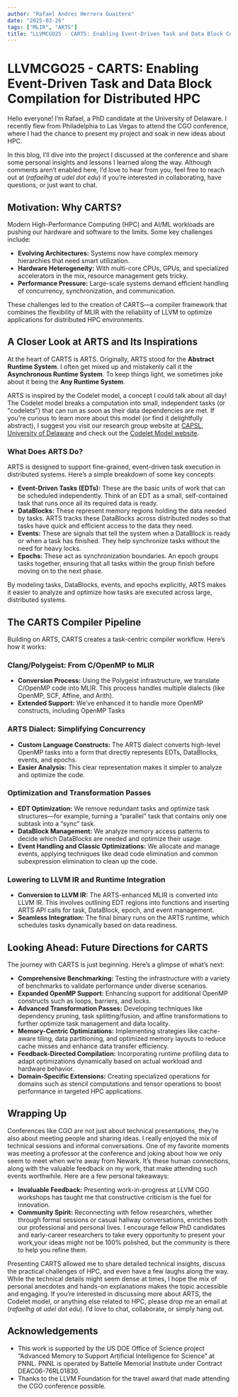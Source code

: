 ```yaml
---
author: "Rafael Andres Herrera Guaitero"
date: "2025-03-26"
tags: ["MLIR", "ARTS"]
title: "LLVMCGO25 - CARTS: Enabling Event-Driven Task and Data Block Compilation for Distributed HPC"
---
```


# LLVMCGO25 - CARTS: Enabling Event-Driven Task and Data Block Compilation for Distributed HPC

Hello everyone! I’m Rafael, a PhD candidate at the University of Delaware. I recently flew from Philadelphia to Las Vegas to attend the CGO conference, 
where I had the chance to present my project and soak in new ideas about HPC.

In this blog, I’ll dive into the project I discussed at the conference and share some personal insights and lessons I learned along the way. 
Although comments aren’t enabled here, I’d love to hear from you, feel free to reach out at (*rafaelhg at udel dot edu*) if you’re interested in collaborating, have questions, or just want to chat.

## Motivation: Why CARTS?

Modern High-Performance Computing (HPC) and AI/ML workloads are pushing our hardware and software to the limits. Some key challenges include:

- **Evolving Architectures:** Systems now have complex memory hierarchies that need smart utilization.
- **Hardware Heterogeneity:** With multi-core CPUs, GPUs, and specialized accelerators in the mix, resource management gets tricky.
- **Performance Pressure:** Large-scale systems demand efficient handling of concurrency, synchronization, and communication.

These challenges led to the creation of CARTS—a compiler framework that combines the flexibility of MLIR with the reliability of LLVM to optimize applications for distributed HPC environments.

## A Closer Look at ARTS and Its Inspirations

At the heart of CARTS is ARTS. Originally, ARTS stood for the **Abstract Runtime System**. 
I often get mixed up and mistakenly call it the **Asynchronous Runtime System**. To keep things light, 
we sometimes joke about it being the **Any Runtime System**. 

ARTS is inspired by the Codelet model, a concept I could talk about all day! 
The Codelet model breaks a computation into small, independent tasks (or "codelets") that can run as soon as their data dependencies are met. 
If you're curious to learn more about this model (or find it delightfully abstract), I suggest you visit our research group website 
at [CAPSL, University of Delaware](https://www.capsl.udel.edu/) and check out the [Codelet Model website](https://www.capsl.udel.edu/codelets.shtml#B4).

### What Does ARTS Do?

ARTS is designed to support fine-grained, event-driven task execution in distributed systems. Here’s a simple breakdown of some key concepts:

- **Event-Driven Tasks (EDTs):** These are the basic units of work that can be scheduled independently. Think of an EDT as a small, self-contained task that runs once all its required data is ready.
- **DataBlocks:** These represent memory regions holding the data needed by tasks. ARTS tracks these DataBlocks across distributed nodes so that tasks have quick and efficient access to the data they need.
- **Events:** These are signals that tell the system when a DataBlock is ready or when a task has finished. They help synchronize tasks without the need for heavy locks.
- **Epochs:** These act as synchronization boundaries. An epoch groups tasks together, ensuring that all tasks within the group finish before moving on to the next phase.

By modeling tasks, DataBlocks, events, and epochs explicitly, ARTS makes it easier to analyze and optimize how tasks are executed across large, distributed systems.

## The CARTS Compiler Pipeline

Building on ARTS, CARTS creates a task-centric compiler workflow. Here’s how it works:

### Clang/Polygeist: From C/OpenMP to MLIR

- **Conversion Process:** Using the Polygeist infrastructure, we translate C/OpenMP code into MLIR. This process handles multiple dialects (like OpenMP, SCF, Affine, and Arith).
- **Extended Support:** We’ve enhanced it to handle more OpenMP constructs, including OpenMP Tasks

### ARTS Dialect: Simplifying Concurrency

- **Custom Language Constructs:** The ARTS dialect converts high-level OpenMP tasks into a form that directly represents EDTs, DataBlocks, events, and epochs.
- **Easier Analysis:** This clear representation makes it simpler to analyze and optimize the code.

### Optimization and Transformation Passes

- **EDT Optimization:** We remove redundant tasks and optimize task structures—for example, turning a “parallel” task that contains only one subtask into a “sync” task.
- **DataBlock Management:** We analyze memory access patterns to decide which DataBlocks are needed and optimize their usage.
- **Event Handling and Classic Optimizations:** We allocate and manage events, applying techniques like dead code elimination and common subexpression elimination to clean up the code.

### Lowering to LLVM IR and Runtime Integration

- **Conversion to LLVM IR:** The ARTS-enhanced MLIR is converted into LLVM IR. This involves outlining EDT regions into functions and inserting ARTS API calls for task, DataBlock, epoch, and event management.
- **Seamless Integration:** The final binary runs on the ARTS runtime, which schedules tasks dynamically based on data readiness.

## Looking Ahead: Future Directions for CARTS

The journey with CARTS is just beginning. Here’s a glimpse of what’s next:

- **Comprehensive Benchmarking:** Testing the infrastructure with a variety of benchmarks to validate performance under diverse scenarios.
- **Expanded OpenMP Support:** Enhancing support for additional OpenMP constructs such as loops, barriers, and locks.
- **Advanced Transformation Passes:** Developing techniques like dependency pruning, task splitting/fusion, and affine transformations to further optimize task management and data locality.
- **Memory-Centric Optimizations:** Implementing strategies like cache-aware tiling, data partitioning, and optimized memory layouts to reduce cache misses and enhance data transfer efficiency.
- **Feedback-Directed Compilation:** Incorporating runtime profiling data to adapt optimizations dynamically based on actual workload and hardware behavior.
- **Domain-Specific Extensions:** Creating specialized operations for domains such as stencil computations and tensor operations to boost performance in targeted HPC applications.

##  Wrapping Up

Conferences like CGO are not just about technical presentations, they’re also about meeting people and sharing ideas. I really enjoyed the mix of technical sessions and informal conversations. 
One of my favorite moments was meeting a professor at the conference and joking about how we only seem to meet when we’re away from Newark. 
It’s these human connections, along with the valuable feedback on my work, that make attending such events worthwhile. Here are a few personal takeaways:

- **Invaluable Feedback:** Presenting work-in-progress at LLVM CGO workshops has taught me that constructive criticism is the fuel for innovation.
- **Community Spirit:** Reconnecting with fellow researchers, whether through formal sessions or casual hallway conversations, enriches both our professional and personal lives.
I encourage fellow PhD candidates and early-career researchers to take every opportunity to present your work,your ideas might not be 100% polished, but the community is there to help you refine them.

Presenting CARTS allowed me to share detailed technical insights, discuss the practical challenges of HPC, and even have a few laughs along the way. While the technical details might seem dense at times, I
 hope the mix of personal anecdotes and hands-on explanations makes the topic accessible and engaging.
If you’re interested in discussing more about ARTS, the Codelet model, or anything else related to HPC, please drop me an email at (*rafaelhg at udel dot edu*). I’d love to chat, collaborate, or simply hang out.

## Acknowledgements

- This work is supported by the US DOE Office of Science project “Advanced Memory to Support Artificial Intelligence for Science” at PNNL. PNNL is operated by Battelle Memorial Institute under Contract DEAC06-76RL01830.
- Thanks to the LLVM Foundation for the travel award that made attending the CGO conference possible.